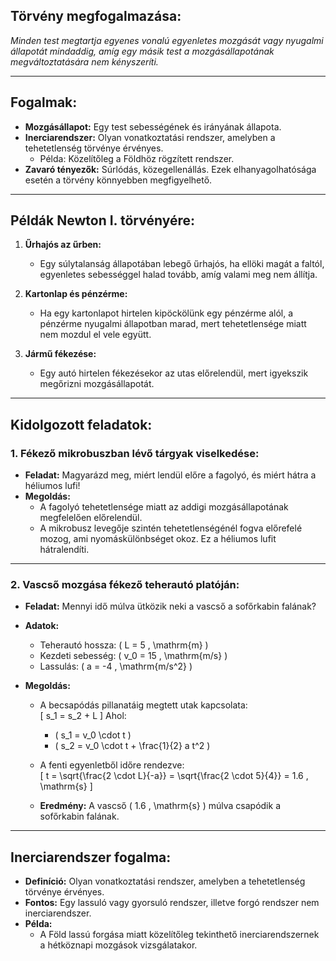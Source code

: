 

## Törvény megfogalmazása:
*Minden test megtartja egyenes vonalú egyenletes mozgását vagy nyugalmi állapotát mindaddig, amíg egy másik test a mozgásállapotának megváltoztatására nem kényszeríti.*

---

## **Fogalmak:**
- **Mozgásállapot:** Egy test sebességének és irányának állapota.
- **Inerciarendszer:** Olyan vonatkoztatási rendszer, amelyben a tehetetlenség törvénye érvényes.
  - Példa: Közelítőleg a Földhöz rögzített rendszer.
- **Zavaró tényezők:** Súrlódás, közegellenállás. Ezek elhanyagolhatósága esetén a törvény könnyebben megfigyelhető.

---

## **Példák Newton I. törvényére:**

1. **Űrhajós az űrben:**
   - Egy súlytalanság állapotában lebegő űrhajós, ha ellöki magát a faltól, egyenletes sebességgel halad tovább, amíg valami meg nem állítja.

2. **Kartonlap és pénzérme:**
   - Ha egy kartonlapot hirtelen kipöckölünk egy pénzérme alól, a pénzérme nyugalmi állapotban marad, mert tehetetlensége miatt nem mozdul el vele együtt.

3. **Jármű fékezése:**
   - Egy autó hirtelen fékezésekor az utas előrelendül, mert igyekszik megőrizni mozgásállapotát.

---

## **Kidolgozott feladatok:**

### **1. Fékező mikrobuszban lévő tárgyak viselkedése:**
- **Feladat:** Magyarázd meg, miért lendül előre a fagolyó, és miért hátra a héliumos lufi!
- **Megoldás:**
  - A fagolyó tehetetlensége miatt az addigi mozgásállapotának megfelelően előrelendül.
  - A mikrobusz levegője szintén tehetetlenségénél fogva előrefelé mozog, ami nyomáskülönbséget okoz. Ez a héliumos lufit hátralendíti.

---

### **2. Vascső mozgása fékező teherautó platóján:**
- **Feladat:** Mennyi idő múlva ütközik neki a vascső a sofőrkabin falának?
- **Adatok:**
  - Teherautó hossza: \( L = 5 \, \mathrm{m} \)
  - Kezdeti sebesség: \( v_0 = 15 \, \mathrm{m/s} \)
  - Lassulás: \( a = -4 \, \mathrm{m/s^2} \)

- **Megoldás:**
  - A becsapódás pillanatáig megtett utak kapcsolata:  
    \[
    s_1 = s_2 + L
    \]
    Ahol:
    - \( s_1 = v_0 \cdot t \)
    - \( s_2 = v_0 \cdot t + \frac{1}{2} a t^2 \)

  - A fenti egyenletből időre rendezve:  
    \[
    t = \sqrt{\frac{2 \cdot L}{-a}} = \sqrt{\frac{2 \cdot 5}{4}} = 1.6 \, \mathrm{s}
    \]

  - **Eredmény:** A vascső \( 1.6 \, \mathrm{s} \) múlva csapódik a sofőrkabin falának.

---

## **Inerciarendszer fogalma:**
- **Definíció:** Olyan vonatkoztatási rendszer, amelyben a tehetetlenség törvénye érvényes.
- **Fontos:** Egy lassuló vagy gyorsuló rendszer, illetve forgó rendszer nem inerciarendszer.
- **Példa:**
  - A Föld lassú forgása miatt közelítőleg tekinthető inerciarendszernek a hétköznapi mozgások vizsgálatakor.